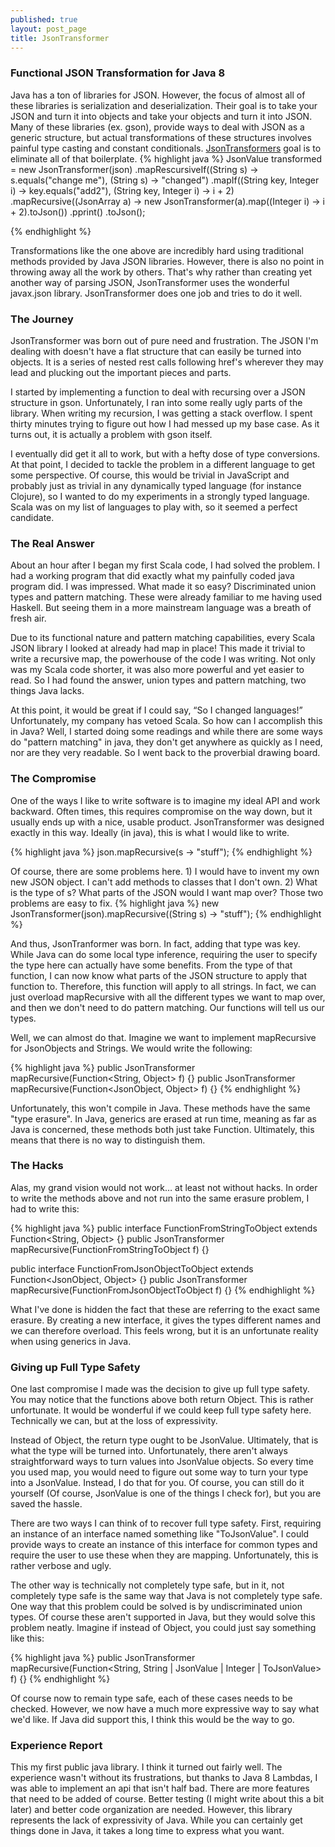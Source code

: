 ```yaml
---
published: true
layout: post_page
title: JsonTransformer
---
```


### Functional JSON Transformation for Java 8

Java has a ton of libraries for JSON. However, the focus of almost all of these libraries is serialization and deserialization. Their goal is to take your JSON and turn it into objects and take your objects and turn it into JSON. Many of these libraries (ex. gson), provide ways to deal with JSON as a generic structure, but actual transformations of these structures involves painful type casting and constant conditionals. [JsonTransformers](http://jimmyhmiller.github.io/json-transformer/) goal is to eliminate all of that boilerplate.
{% highlight java %}
JsonValue transformed = new JsonTransformer(json)
        .mapRescursiveIf((String s) -> s.equals("change me"), (String s) -> "changed")
        .mapIf((String key, Integer i) -> key.equals("add2"), (String key, Integer i) -> i + 2)
        .mapRecursive((JsonArray a) -> new JsonTransformer(a).map((Integer i) -> i + 2).toJson())
        .pprint()
        .toJson();

{% endhighlight %}


Transformations like the one above are incredibly hard using traditional methods provided by Java JSON libraries. However, there is also no point in throwing away all the work by others. That's why rather than creating yet another way of parsing JSON, JsonTransformer uses the wonderful javax.json library. JsonTransformer does one job and tries to do it well.

### The Journey

JsonTransformer was born out of pure need and frustration. The JSON I'm dealing with doesn't have a flat structure that can easily be turned into objects. It is a series of nested rest calls following href's wherever they may lead and plucking out the important pieces and parts.

I started by implementing a function to deal with recursing over a JSON structure in gson. Unfortunately, I ran into some really ugly parts of the library. When writing my recursion, I was getting a stack overflow. I spent thirty minutes trying to figure out how I had messed up my base case. As it turns out, it is actually a problem with gson itself.

I eventually did get it all to work, but with a hefty dose of type conversions. At that point, I decided to tackle the problem in a different language to get some perspective. Of course, this would be trivial in JavaScript and probably just as trivial in any dynamically typed language (for instance Clojure), so I wanted to do my experiments in a strongly typed language. Scala was on my list of languages to play with, so it seemed a perfect candidate.

### The Real Answer

About an hour after I began my first Scala code, I had solved the problem. I had a working program that did exactly what my painfully coded java program did. I was impressed. What made it so easy? Discriminated union types and pattern matching. These were already familiar to me having used Haskell. But seeing them in a more mainstream language was a breath of fresh air.

Due to its functional nature and pattern matching capabilities, every Scala JSON library I looked at already had map in place! This made it trivial to write a recursive map, the powerhouse of the code I was writing. Not only was my Scala code shorter, it was also more powerful and yet easier to read. So I had found the answer, union types and pattern matching, two things Java lacks.

At this point, it would be great if I could say, “So I changed languages!” Unfortunately, my company has vetoed Scala. So how can I accomplish this in Java? Well, I started doing some readings and while there are some ways do "pattern matching" in java, they don't get anywhere as quickly as I need, nor are they very readable. So I went back to the proverbial drawing board.

### The Compromise

One of the ways I like to write software is to imagine my ideal API and work backward. Often times, this requires compromise on the way down, but it usually ends up with a nice, usable product. JsonTransformer was designed exactly in this way. Ideally (in java), this is what I would like to write.

{% highlight java %}
json.mapRecursive(s -> "stuff");
{% endhighlight %}

Of course, there are some problems here. 1) I would have to invent my own new JSON object. I can't add methods to classes that I don't own. 2) What is the type of s? What parts of the JSON would I want map over? Those two problems are easy to fix.
{% highlight java %}
new JsonTransformer(json).mapRecursive((String s) -> "stuff");
{% endhighlight %}

And thus, JsonTranformer was born. In fact, adding that type was key. While Java can do some local type inference, requiring the user to specify the type here can actually have some benefits. From the type of that function, I can now know what parts of the JSON structure to apply that function to. Therefore, this function will apply to all strings. In fact, we can just overload mapRecursive with all the different types we want to map over, and then we don't need to do pattern matching.  Our functions will tell us our types.

Well, we can almost do that. Imagine we want to implement mapRecursive for JsonObjects and Strings. We would write the following:

{% highlight java %}
public JsonTransformer mapRecursive(Function<String, Object> f) {}
public JsonTransformer mapRecursive(Function<JsonObject, Object> f) {}
{% endhighlight %}

Unfortunately, this won't compile in Java. These methods have the same "type erasure". In Java, generics are erased at run time, meaning as far as Java is concerned, these methods both just take Function. Ultimately, this means that there is no way to distinguish them.

### The Hacks

Alas, my grand vision would not work… at least not without hacks. In order to write the methods above and not run into the same erasure problem, I had to write this:

{% highlight java %}
public interface FunctionFromStringToObject extends Function<String, Object> {}
public JsonTransformer mapRecursive(FunctionFromStringToObject f) {}

public interface FunctionFromJsonObjectToObject extends Function<JsonObject, Object> {}
public JsonTransformer mapRecursive(FunctionFromJsonObjectToObject f) {}
{% endhighlight %}

What I've done is hidden the fact that these are referring to the exact same erasure. By creating a new interface, it gives the types different names and we can therefore overload. This feels wrong, but it is an unfortunate reality when using generics in Java.

### Giving up Full Type Safety

One last compromise I made was the decision to give up full type safety. You may notice that the functions above both return Object. This is rather unfortunate. It would be wonderful if we could keep full type safety here. Technically we can, but at the loss of expressivity.

Instead of Object, the return type ought to be JsonValue. Ultimately, that is what the type will be turned into. Unfortunately, there aren't always straightforward ways to turn values into JsonValue objects. So every time you used map, you would need to figure out some way to turn your type into a JsonValue. Instead, I do that for you. Of course, you can still do it yourself (Of course, JsonValue is one of the things I check for), but you are saved the hassle.

There are two ways I can think of to recover full type safety. First, requiring an instance of an interface named something like "ToJsonValue". I could provide ways to create an instance of this interface for common types and require the user to use these when they are mapping. Unfortunately, this is rather verbose and ugly.

The other way is technically not completely type safe, but in it, not completely type safe is the same way that Java is not completely type safe. One way that this problem could be solved is by undiscriminated union types. Of course these aren't supported in Java, but they would solve this problem neatly. Imagine if instead of Object, you could just say something like this:

{% highlight java %}
public JsonTransformer mapRecursive(Function<String, String | JsonValue | Integer | ToJsonValue> f) {}
{% endhighlight %}

Of course now to remain type safe, each of these cases needs to be checked. However, we now have a much more expressive way to say what we'd like. If Java did support this, I think this would be the way to go.

### Experience Report

This my first public java library. I think it turned out fairly well. The experience wasn't without its frustrations, but thanks to Java 8 Lambdas, I was able to implement an api that isn't half bad. There are more features that need to be added of course. Better testing (I might write about this a bit later) and better code organization are needed. However, this library represents the lack of expressivity of Java. While you can certainly get things done in Java, it takes a long time to express what you want.
